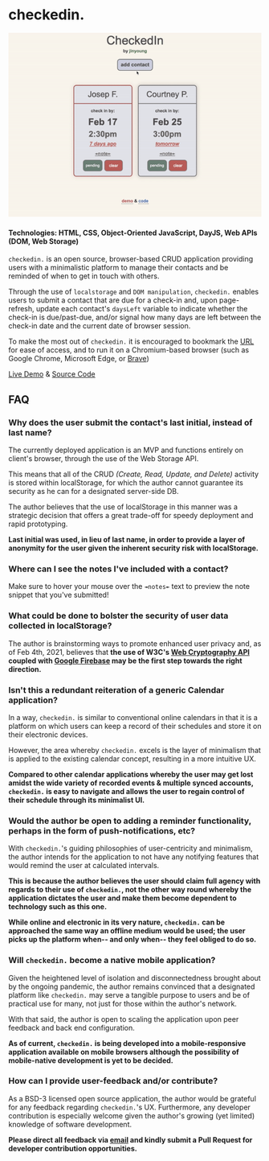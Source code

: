 # checkedin.

<a href="https://jinyoungch0i.github.io/checkedin./">
    <img src="misc/demo.gif" alt='checkedIn dynamic demo'>
</a>

#### Technologies: HTML, CSS, Object-Oriented JavaScript, DayJS, Web APIs (DOM, Web Storage)

`checkedin.` is an open source, browser-based CRUD application providing users with a minimalistic platform to manage their contacts and be reminded of when to get in touch with others. 

Through the use of `localstorage` and `DOM manipulation`, `checkedin.` enables users to submit a contact that are due for a check-in and, upon page-refresh, update each contact's `daysLeft` variable to indicate whether the check-in is due/past-due, and/or signal how many days are left between the check-in date and the current date of browser session. 

To make the most out of `checkedin.` it is encouraged to bookmark the [URL](https://jinyoungch0i.github.io/checkedin./) for ease of access, and to run it on a Chromium-based browser (such as Google Chrome, Microsoft Edge, or [Brave](https://brave.com/))

[Live Demo](https://jinyoungch0i.github.io/checkedin./) & [Source Code](https://github.com/jinyoungch0i/checkedin.)

## FAQ
<!-- 
### Can I use `checkedin.` offline? 

Yes! `checkedin.` can be installed on your computer using a set of terminal commands:

first, open up your Terminal/PowerShell window ensure that you have downloaded the dependencies:

 -->
### Why does the user submit the contact's last initial, instead of last name? 

The currently deployed application is an MVP and functions entirely on client's browser, through the use of the Web Storage API.

This means that all of the CRUD *(Create, Read, Update, and Delete)* activity is stored within localStorage, for which the author cannot guarantee its security as he can for a designated server-side DB. 

The author believes that the use of localStorage in this manner was a strategic decision that offers a great trade-off for speedy deployment and rapid prototyping. 

**Last initial was used, in lieu of last name, in order to provide a layer of anonymity for the user given the inherent security risk with localStorage.**

### Where can I see the notes I've included with a contact? 

Make sure to hover your mouse over the `↠notes↞` text to preview the note snippet that you've submitted!

### What could be done to bolster the security of user data collected in localStorage? 

The author is brainstorming ways to promote enhanced user privacy and, as of Feb 4th, 2021, believes that **the use of W3C's [Web Cryptography API](https://www.w3.org/TR/WebCryptoAPI/) coupled with [Google Firebase](https://firebase.google.com/) may be the first step towards the right direction.**   

### Isn't this a redundant reiteration of a generic Calendar application? 

In a way, `checkedin.` is similar to conventional online calendars in that it is a platform on which users can keep a record of their schedules and store it on their electronic devices. 

However, the area whereby `checkedin.` excels is the layer of minimalism that is applied to the existing calendar concept, resulting in a more intuitive UX. 

**Compared to other calendar applications whereby the user may get lost amidst the wide variety of recorded events & multiple synced accounts, `checkedin.` is easy to navigate and allows the user to regain control of their schedule through its minimalist UI.**

### Would the author be open to adding a reminder functionality, perhaps in the form of push-notifications, etc?

With `checkedin.`'s guiding philosophies of user-centricity and minimalism, the author intends for the application to not have any notifying features that would remind the user at calculated intervals. 

**This is because the author believes the user should claim full agency with regards to their use of `checkedin.`, not the other way round whereby the application dictates the user and make them become dependent to technology such as this one.** 

**While online and electronic in its very nature, `checkedin.` can be approached the same way an offline medium would be used; the user picks up the platform when-- and only when-- they feel obliged to do so.** 

### Will `checkedin.` become a native mobile application?

Given the heightened level of isolation and disconnectedness brought about by the ongoing pandemic, the author remains convinced that a designated platform like `checkedin.` may serve a tangible purpose to users and be of practical use for many, not just for those within the author's network. 

With that said, the author is open to scaling the application upon peer feedback and back end configuration. 

**As of current, `checkedin.` is being developed into a mobile-responsive application available on mobile browsers although the possibility of mobile-native development is yet to be decided.**

### How can I provide user-feedback and/or contribute?

As a BSD-3 licensed open source application, the author would be grateful for any feedback regarding `checkedin.`'s UX. Furthermore, any developer contribution is especially welcome given the author's growing (yet limited) knowledge of software development.

**Please direct all feedback via [email](mailto:jinyoungsjourney@gmail.com) and kindly submit a Pull Request for developer contribution opportunities.**   

